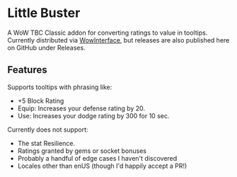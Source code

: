 # Little Buster

A WoW TBC Classic addon for converting ratings to value in tooltips. Currently distributed via [WowInterface](https://www.wowinterface.com/downloads/fileinfo.php?id=26048#info), but releases are also published here on GitHub under Releases.

## Features
 
Supports tooltips with phrasing like:

 - +5 Block Rating
 - Equip: Increases your defense rating by 20.
 - Use: Increases your dodge rating by 300 for 10 sec.

Currently does not support:
 - The stat Resilience.
 - Ratings granted by gems or socket bonuses
 - Probably a handful of edge cases I haven't discovered
 - Locales other than enUS (though I'd happily accept a PR!)

